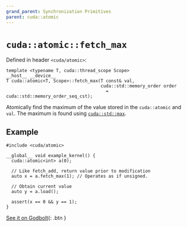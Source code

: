 ```yaml
---
grand_parent: Synchronization Primitives
parent: cuda::atomic
---
```


# `cuda::atomic::fetch_max`

Defined in header `<cuda/atomic>`:

```cuda
template <typename T, cuda::thread_scope Scope>
__host__ __device__
T cuda::atomic<T, Scope>::fetch_max(T const& val,
                                    cuda::std::memory_order order
                                      = cuda::std::memory_order_seq_cst);
```

Atomically find the maximum of the value stored in the `cuda::atomic` and `val`.
The maximum is found using [`cuda::std::max`].

## Example

```cuda
#include <cuda/atomic>

__global__ void example_kernel() {
  cuda::atomic<int> a(0);
  
  // Like fetch_add, return value prior to modification
  auto x = a.fetch_max(1); // Operates as if unsigned.

  // Obtain current value
  auto y = a.load();

  assert(x == 0 && y == 1);
}
```

[See it on Godbolt](https://cuda.godbolt.org/z/44arz5TMh){: .btn }


[`cuda::std::max`]: https://en.cppreference.com/w/cpp/algorithm/max
